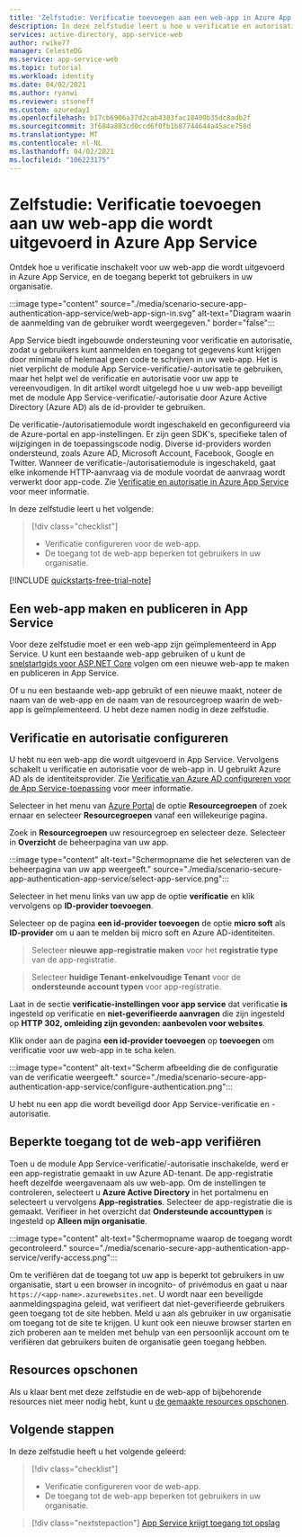 ```yaml
---
title: 'Zelfstudie: Verificatie toevoegen aan een web-app in Azure App Service | Azure'
description: In deze zelfstudie leert u hoe u verificatie en autorisatie inschakelt voor een web-app die wordt uitgevoerd in Azure App Service. De toegang tot de web-app beperken tot gebruikers in uw organisatie.
services: active-directory, app-service-web
author: rwike77
manager: CelesteDG
ms.service: app-service-web
ms.topic: tutorial
ms.workload: identity
ms.date: 04/02/2021
ms.author: ryanwi
ms.reviewer: stsoneff
ms.custom: azureday1
ms.openlocfilehash: b17cb6906a37d2cab4383fac18400b35dc8adb2f
ms.sourcegitcommit: 3f684a803cd0ccd6f0fb1b87744644a45ace750d
ms.translationtype: MT
ms.contentlocale: nl-NL
ms.lasthandoff: 04/02/2021
ms.locfileid: "106223175"
---
```

# <a name="tutorial-add-authentication-to-your-web-app-running-on-azure-app-service"></a>Zelfstudie: Verificatie toevoegen aan uw web-app die wordt uitgevoerd in Azure App Service

Ontdek hoe u verificatie inschakelt voor uw web-app die wordt uitgevoerd in Azure App Service, en de toegang beperkt tot gebruikers in uw organisatie.

:::image type="content" source="./media/scenario-secure-app-authentication-app-service/web-app-sign-in.svg" alt-text="Diagram waarin de aanmelding van de gebruiker wordt weergegeven." border="false":::

App Service biedt ingebouwde ondersteuning voor verificatie en autorisatie, zodat u gebruikers kunt aanmelden en toegang tot gegevens kunt krijgen door minimale of helemaal geen code te schrijven in uw web-app. Het is niet verplicht de module App Service-verificatie/-autorisatie te gebruiken, maar het helpt wel de verificatie en autorisatie voor uw app te vereenvoudigen. In dit artikel wordt uitgelegd hoe u uw web-app beveiligt met de module App Service-verificatie/-autorisatie door Azure Active Directory (Azure AD) als de id-provider te gebruiken.

De verificatie-/autorisatiemodule wordt ingeschakeld en geconfigureerd via de Azure-portal en app-instellingen. Er zijn geen SDK's, specifieke talen of wijzigingen in de toepassingscode nodig. Diverse id-providers worden ondersteund, zoals Azure AD, Microsoft Account, Facebook, Google en Twitter. Wanneer de verificatie-/autorisatiemodule is ingeschakeld, gaat elke inkomende HTTP-aanvraag via de module voordat de aanvraag wordt verwerkt door app-code. Zie [Verificatie en autorisatie in Azure App Service](overview-authentication-authorization.md) voor meer informatie.

In deze zelfstudie leert u het volgende:

> [!div class="checklist"]
>
> * Verificatie configureren voor de web-app.
> * De toegang tot de web-app beperken tot gebruikers in uw organisatie.

[!INCLUDE [quickstarts-free-trial-note](../../includes/quickstarts-free-trial-note.md)]

## <a name="create-and-publish-a-web-app-on-app-service"></a>Een web-app maken en publiceren in App Service

Voor deze zelfstudie moet er een web-app zijn geïmplementeerd in App Service. U kunt een bestaande web-app gebruiken of u kunt de [snelstartgids voor ASP.NET Core](quickstart-dotnetcore.md) volgen om een nieuwe web-app te maken en publiceren in App Service.

Of u nu een bestaande web-app gebruikt of een nieuwe maakt, noteer de naam van de web-app en de naam van de resourcegroep waarin de web-app is geïmplementeerd. U hebt deze namen nodig in deze zelfstudie. 

## <a name="configure-authentication-and-authorization"></a>Verificatie en autorisatie configureren

U hebt nu een web-app die wordt uitgevoerd in App Service. Vervolgens schakelt u verificatie en autorisatie voor de web-app in. U gebruikt Azure AD als de identiteitsprovider. Zie [Verificatie van Azure AD configureren voor de App Service-toepassing](configure-authentication-provider-aad.md) voor meer informatie.

Selecteer in het menu van [Azure Portal](https://portal.azure.com) de optie **Resourcegroepen** of zoek ernaar en selecteer **Resourcegroepen** vanaf een willekeurige pagina.

Zoek in **Resourcegroepen** uw resourcegroep en selecteer deze. Selecteer in **Overzicht** de beheerpagina van uw app.

:::image type="content" alt-text="Schermopname die het selecteren van de beheerpagina van uw app weergeeft." source="./media/scenario-secure-app-authentication-app-service/select-app-service.png":::

Selecteer in het menu links van uw app de optie **verificatie** en klik vervolgens op **ID-provider toevoegen**.

Selecteer op de pagina **een id-provider toevoegen** de optie **micro soft** als **ID-provider** om u aan te melden bij micro soft en Azure AD-identiteiten.

  >  Selecteer **nieuwe app-registratie maken** voor het **registratie type** van de app-registratie.

  >  Selecteer **huidige Tenant-enkelvoudige Tenant** voor de **ondersteunde account typen** voor app-registratie.

Laat in de sectie **verificatie-instellingen voor app service** dat verificatie **is** ingesteld op verificatie en **niet-geverifieerde aanvragen** die zijn ingesteld op **HTTP 302, omleiding zijn gevonden: aanbevolen voor websites**. 

Klik onder aan de pagina **een id-provider toevoegen** op **toevoegen** om verificatie voor uw web-app in te scha kelen.

:::image type="content" alt-text="Scherm afbeelding die de configuratie van de verificatie weergeeft." source="./media/scenario-secure-app-authentication-app-service/configure-authentication.png":::

U hebt nu een app die wordt beveiligd door App Service-verificatie en -autorisatie.

## <a name="verify-limited-access-to-the-web-app"></a>Beperkte toegang tot de web-app verifiëren

Toen u de module App Service-verificatie/-autorisatie inschakelde, werd er een app-registratie gemaakt in uw Azure AD-tenant. De app-registratie heeft dezelfde weergavenaam als uw web-app. Om de instellingen te controleren, selecteert u **Azure Active Directory** in het portalmenu en selecteert u vervolgens **App-registraties**. Selecteer de app-registratie die is gemaakt. Verifieer in het overzicht dat **Ondersteunde accounttypen** is ingesteld op **Alleen mijn organisatie**.

:::image type="content" alt-text="Schermopname waarop de toegang wordt gecontroleerd." source="./media/scenario-secure-app-authentication-app-service/verify-access.png":::

Om te verifiëren dat de toegang tot uw app is beperkt tot gebruikers in uw organisatie, start u een browser in incognito- of privémodus en gaat u naar `https://<app-name>.azurewebsites.net`. U wordt naar een beveiligde aanmeldingspagina geleid, wat verifieert dat niet-geverifieerde gebruikers geen toegang tot de site hebben. Meld u aan als gebruiker in uw organisatie om toegang tot de site te krijgen. U kunt ook een nieuwe browser starten en zich proberen aan te melden met behulp van een persoonlijk account om te verifiëren dat gebruikers buiten de organisatie geen toegang hebben.

## <a name="clean-up-resources"></a>Resources opschonen

Als u klaar bent met deze zelfstudie en de web-app of bijbehorende resources niet meer nodig hebt, kunt u [de gemaakte resources opschonen](scenario-secure-app-clean-up-resources.md).

## <a name="next-steps"></a>Volgende stappen

In deze zelfstudie heeft u het volgende geleerd:

> [!div class="checklist"]
>
> * Verificatie configureren voor de web-app.
> * De toegang tot de web-app beperken tot gebruikers in uw organisatie.

> [!div class="nextstepaction"]
> [App Service krijgt toegang tot opslag](scenario-secure-app-access-storage.md)
